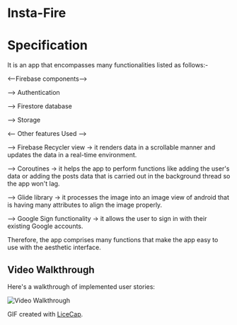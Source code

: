 
# Insta-Fire

# Specification

It is an app that encompasses many functionalities listed as follows:-

<--Firebase components-->

 --> Authentication
 
 --> Firestore database
 
 --> Storage
 
 <-- Other features Used -->
 
--> Firebase Recycler view -> it renders data in a scrollable manner and updates the data in a real-time environment.

 --> Coroutines -> it helps the app to perform functions like adding the user's data or adding the posts data that is carried out in the background thread so the app won't lag.
 
 --> Glide library -> it processes the image into an image view of android that is having many attributes to align the image properly.
 
 --> Google Sign functionality -> it allows the user to sign in with their existing Google accounts.
 
Therefore, the app comprises many functions that make the app easy to use with the aesthetic interface.



## Video Walkthrough

Here's a walkthrough of implemented user stories:

<img src='https://j.gifs.com/jYgP2P.gif' title='Video Walkthrough' width='' alt='Video Walkthrough' />

GIF created with [LiceCap](http://www.cockos.com/licecap/).
